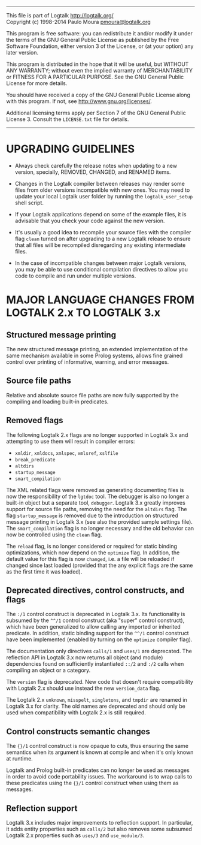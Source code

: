 ________________________________________________________________________

This file is part of Logtalk <http://logtalk.org/>  
Copyright (c) 1998-2014 Paulo Moura <pmoura@logtalk.org>

This program is free software: you can redistribute it and/or modify
it under the terms of the GNU General Public License as published by
the Free Software Foundation, either version 3 of the License, or
(at your option) any later version.

This program is distributed in the hope that it will be useful,
but WITHOUT ANY WARRANTY; without even the implied warranty of
MERCHANTABILITY or FITNESS FOR A PARTICULAR PURPOSE.  See the
GNU General Public License for more details.

You should have received a copy of the GNU General Public License
along with this program.  If not, see <http://www.gnu.org/licenses/>.

Additional licensing terms apply per Section 7 of the GNU General
Public License 3. Consult the `LICENSE.txt` file for details.
________________________________________________________________________


UPGRADING GUIDELINES
====================

* Always check carefully the release notes when updating to a new version,
specially, REMOVED, CHANGED, and RENAMED items.

* Changes in the Logtalk compiler between releases may render some files from
older versions incompatible with new ones. You may need to update your local
Logtalk user folder by running the `logtalk_user_setup` shell script.

* If your Logtalk applications depend on some of the example files, it is
advisable that you check your code against the new version.

* It's usually a good idea to recompile your source files with the compiler
flag `clean` turned on after upgrading to a new Logtalk release to ensure
that all files will be recompiled disregarding any existing intermediate
files.

* In the case of incompatible changes between major Logtalk versions, you
may be able to use conditional compilation directives to allow you code to
compile and run under multiple versions.


MAJOR LANGUAGE CHANGES FROM LOGTALK 2.x TO LOGTALK 3.x
======================================================


Structured message printing
---------------------------

The new structured message printing, an extended implementation of the same
mechanism available in some Prolog systems, allows fine grained control over
printing of informative, warning, and error messages.


Source file paths
-----------------

Relative and absolute source file paths are now fully supported by the
compiling and loading built-in predicates.


Removed flags
-------------

The following Logtalk 2.x flags are no longer supported in Logtalk 3.x and
attempting to use them will result in compiler errors:

* `xmldir`, `xmldocs`, `xmlspec`, `xmlsref`, `xslfile`
* `break_predicate`
* `altdirs`
* `startup_message`
* `smart_compilation`

The XML related flags were removed as generating documenting files is now the
responsibility of the `lgtdoc` tool. The debugger is also no longer a built-in
object but a separate tool, `debugger`. Logtalk 3.x greatly improves support
for source file paths, removing the need for the `altdirs` flag. The flag
`startup_message` is removed due to the introduction on structured message
printing in Logtalk 3.x (see also the provided sample settings file). The
`smart_compilation` flag is no longer necessary and the old behavior can now
be controlled using the `clean` flag.

The `reload` flag, is no longer considered or required for static binding
optimizations, which now depend on the `optimize` flag. In addition, the
default value for this flag is now `changed`, i.e. a file will be reloaded
if changed since last loaded (provided that the any explicit flags are the
same as the first time it was loaded).


Deprecated directives, control constructs, and flags
----------------------------------------------------

The `:/1` control construct is deprecated in Logtalk 3.x. Its functionality
is subsumed by the `^^/1` control construct (aka "super" control construct),
which have been generalized to allow calling any imported or inherited
predicate. In addition, static binding support for the `^^/1` control
construct have been implemented (enabled by turning on the `optimize`
compiler flag).

The documentation only directives `calls/1` and `uses/1` are deprecated. The
reflection API in Logtalk 3.x now returns all object (and module) dependencies
found on sufficiently instantiated `::/2` and `:/2` calls when compiling an
object or a category.

The `version` flag is deprecated. New code that doesn't require compatibility
with Logtalk 2.x should use instead the new `version_data` flag.

The Logtalk 2.x `unknown`, `misspelt`, `singletons`, and `tmpdir` are renamed
in Logtalk 3.x for clarity. The old names are deprecated and should only be
used when compatibility with Logtalk 2.x is still required.


Control constructs semantic changes
-----------------------------------

The `{}/1` control construct is now opaque to cuts, thus ensuring the same
semantics when its argument is known at compile and when it's only known at
runtime.

Logtalk and Prolog built-in predicates can no longer be used as messages
in order to avoid code portability issues. The workaround is to wrap calls
to these predicates using the `{}/1` control construct when using them as
messages.


Reflection support
------------------

Logtalk 3.x includes major improvements to reflection support. In particular,
it adds entity properties such as `calls/2` but also removes some subsumed
Logtalk 2.x properties such as `uses/3` and `use_module/3`.
